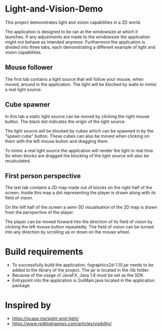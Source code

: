 # Light-and-Vision-Demo

This project demonstrates light and vision capabilities in a 2D world.

The application is designed to be ran at the windowsize at which it launches. If any adjustments are made to the windowsize the application might not behave as intended anymore. Furthermore the application is divided into three tabs, each demonstrating a different example of light and vision capabilities.

## Mouse follower

The first tab contains a light source that will follow your mouse, when moved, around in the application. The light will be blocked by walls to mimic a real light source.
 
## Cube spawner

In this tab a static light source can be moved by clicking the right mouse button. The black dot indicates the origin of the light source. 

The light source will be blocked by cubes which can be spawned in by the "spawn cube" button. These cubes can also be moved when clicking on them with the left mouse button and dragging them.

To mimic a real light source the application will render the light in real time. So when blocks are dragged the blocking of the light source will also be recalculated.

## First person perspective

The last tab contains a 2D map made out of blocks on the right half of the screen. Inside this map a dot representing the player is drawn along with its field of vision.

On the left half of the screen a semi-3D visualisation of the 2D map is drawn from the perspective of the player.

The player can be moved forward into the direction of its field of vision by clicking the left mouse button repeatedly. The field of vision can be turned into any direction by scrolling up or down on the mouse wheel.

# Build requirements

- To successfully build the application, fxgraphics2d-1.10.jar needs to be added to the library of the project. The jar is located in the /lib folder.
- Because of the usage of JavaFX, Java 1.8 must be set as the SDK.
- Entrypoint into the application is GuiMain.java located in the application package.

# Inspired by

- https://ncase.me/sight-and-light/
- https://www.redblobgames.com/articles/visibility/
